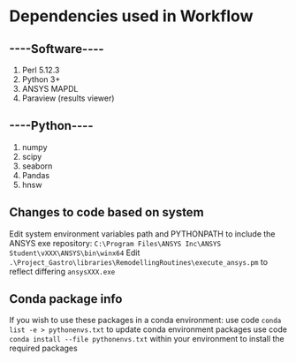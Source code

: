 # Dependencies used in Workflow
## ----Software----
1. Perl 5.12.3
2. Python 3+
3. ANSYS MAPDL 
4. Paraview (results viewer)
## ----Python----
1. numpy
2. scipy
3. seaborn
4. Pandas
5. hnsw
## Changes to code based on system
Edit system environment variables path and PYTHONPATH to include the ANSYS exe repository: `C:\Program Files\ANSYS Inc\ANSYS Student\vXXX\ANSYS\bin\winx64`
Edit `.\Project_Gastro\libraries\RemodellingRoutines\execute_ansys.pm` to reflect differing `ansysXXX.exe`
## Conda package info
If you wish to use these packages in a conda environment:
use code `conda list -e > pythonenvs.txt` to update conda environment packages
use code `conda install --file pythonenvs.txt` within your environment to install the required packages